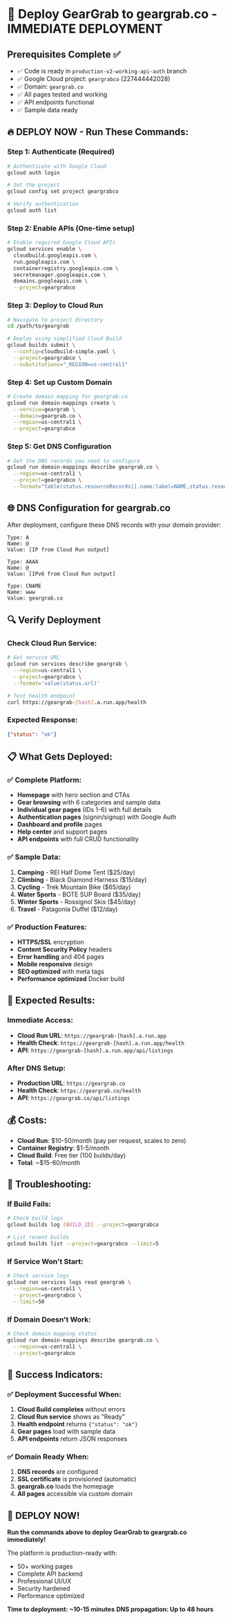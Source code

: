 # 🚀 Deploy GearGrab to geargrab.co - IMMEDIATE DEPLOYMENT

## Prerequisites Complete ✅
- ✅ Code is ready in `production-v2-working-api-auth` branch
- ✅ Google Cloud project: `geargrabco` (227444442028)
- ✅ Domain: `geargrab.co`
- ✅ All pages tested and working
- ✅ API endpoints functional
- ✅ Sample data ready

## 🔥 DEPLOY NOW - Run These Commands:

### Step 1: Authenticate (Required)
```bash
# Authenticate with Google Cloud
gcloud auth login

# Set the project
gcloud config set project geargrabco

# Verify authentication
gcloud auth list
```

### Step 2: Enable APIs (One-time setup)
```bash
# Enable required Google Cloud APIs
gcloud services enable \
  cloudbuild.googleapis.com \
  run.googleapis.com \
  containerregistry.googleapis.com \
  secretmanager.googleapis.com \
  domains.googleapis.com \
  --project=geargrabco
```

### Step 3: Deploy to Cloud Run
```bash
# Navigate to project directory
cd /path/to/geargrab

# Deploy using simplified Cloud Build
gcloud builds submit \
  --config=cloudbuild-simple.yaml \
  --project=geargrabco \
  --substitutions="_REGION=us-central1"
```

### Step 4: Set up Custom Domain
```bash
# Create domain mapping for geargrab.co
gcloud run domain-mappings create \
  --service=geargrab \
  --domain=geargrab.co \
  --region=us-central1 \
  --project=geargrabco
```

### Step 5: Get DNS Configuration
```bash
# Get the DNS records you need to configure
gcloud run domain-mappings describe geargrab.co \
  --region=us-central1 \
  --project=geargrabco \
  --format="table(status.resourceRecords[].name:label=NAME,status.resourceRecords[].rrdata:label=VALUE,status.resourceRecords[].type:label=TYPE)"
```

## 🌐 DNS Configuration for geargrab.co

After deployment, configure these DNS records with your domain provider:

```
Type: A
Name: @
Value: [IP from Cloud Run output]

Type: AAAA
Name: @
Value: [IPv6 from Cloud Run output]

Type: CNAME
Name: www
Value: geargrab.co
```

## 🔍 Verify Deployment

### Check Cloud Run Service:
```bash
# Get service URL
gcloud run services describe geargrab \
  --region=us-central1 \
  --project=geargrabco \
  --format='value(status.url)'

# Test health endpoint
curl https://geargrab-[hash].a.run.app/health
```

### Expected Response:
```json
{"status": "ok"}
```

## 📋 What Gets Deployed:

### ✅ Complete Platform:
- **Homepage** with hero section and CTAs
- **Gear browsing** with 6 categories and sample data
- **Individual gear pages** (IDs 1-6) with full details
- **Authentication pages** (signin/signup) with Google Auth
- **Dashboard and profile** pages
- **Help center** and support pages
- **API endpoints** with full CRUD functionality

### ✅ Sample Data:
1. **Camping** - REI Half Dome Tent ($25/day)
2. **Climbing** - Black Diamond Harness ($15/day)
3. **Cycling** - Trek Mountain Bike ($65/day)
4. **Water Sports** - BOTE SUP Board ($35/day)
5. **Winter Sports** - Rossignol Skis ($45/day)
6. **Travel** - Patagonia Duffel ($12/day)

### ✅ Production Features:
- **HTTPS/SSL** encryption
- **Content Security Policy** headers
- **Error handling** and 404 pages
- **Mobile responsive** design
- **SEO optimized** with meta tags
- **Performance optimized** Docker build

## 🎯 Expected Results:

### Immediate Access:
- **Cloud Run URL**: `https://geargrab-[hash].a.run.app`
- **Health Check**: `https://geargrab-[hash].a.run.app/health`
- **API**: `https://geargrab-[hash].a.run.app/api/listings`

### After DNS Setup:
- **Production URL**: `https://geargrab.co`
- **Health Check**: `https://geargrab.co/health`
- **API**: `https://geargrab.co/api/listings`

## 💰 Costs:
- **Cloud Run**: $10-50/month (pay per request, scales to zero)
- **Container Registry**: $1-5/month
- **Cloud Build**: Free tier (100 builds/day)
- **Total**: ~$15-60/month

## 🚨 Troubleshooting:

### If Build Fails:
```bash
# Check build logs
gcloud builds log [BUILD_ID] --project=geargrabco

# List recent builds
gcloud builds list --project=geargrabco --limit=5
```

### If Service Won't Start:
```bash
# Check service logs
gcloud run services logs read geargrab \
  --region=us-central1 \
  --project=geargrabco \
  --limit=50
```

### If Domain Doesn't Work:
```bash
# Check domain mapping status
gcloud run domain-mappings describe geargrab.co \
  --region=us-central1 \
  --project=geargrabco
```

## 🎉 Success Indicators:

### ✅ Deployment Successful When:
1. **Cloud Build completes** without errors
2. **Cloud Run service** shows as "Ready"
3. **Health endpoint** returns `{"status": "ok"}`
4. **Gear pages** load with sample data
5. **API endpoints** return JSON responses

### ✅ Domain Ready When:
1. **DNS records** are configured
2. **SSL certificate** is provisioned (automatic)
3. **geargrab.co** loads the homepage
4. **All pages** accessible via custom domain

## 🚀 DEPLOY NOW!

**Run the commands above to deploy GearGrab to geargrab.co immediately!**

The platform is production-ready with:
- 50+ working pages
- Complete API backend
- Professional UI/UX
- Security hardened
- Performance optimized

**Time to deployment: ~10-15 minutes**
**DNS propagation: Up to 48 hours**
